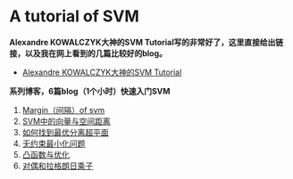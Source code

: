 # A tutorial of SVM
**Alexandre KOWALCZYK大神的SVM Tutorial写的非常好了，这里直接给出链接，以及我在网上看到的几篇比较好的blog。**

* [Alexandre KOWALCZYK大神的SVM Tutorial](http://www.svm-tutorial.com/svm-tutorial/)

**系列博客，6篇blog（1个小时）快速入门SVM**
1. [Margin（间隔）of svm](http://blog.csdn.net/han_xiaoyang/article/details/52678373)
2. [SVM中的向量与空间距离](http://blog.csdn.net/han_xiaoyang/article/details/52679559)
3. [如何找到最优分离超平面](http://blog.csdn.net/han_xiaoyang/article/details/52683653)
4. [无约束最小化问题](http://blog.csdn.net/han_xiaoyang/article/details/79079540)
5. [凸函数与优化](http://blog.csdn.net/han_xiaoyang/article/details/79080100)
6. [对偶和拉格朗日乘子](http://blog.csdn.net/han_xiaoyang/article/details/79080123)


